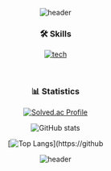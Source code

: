 <div align=center>

![header](https://capsule-render.vercel.app/api?type=waving&color=timeGradient&height=120&animation=fadeIn&section=header&text=&fontAlign=70)

### 🛠️ Skills

[![tech](https://skillicons.dev/icons?i=c,java,python,spring,mysql)](https://skillicons.dev)

<br/>

### 📊 Statistics

[![Solved.ac Profile](http://mazassumnida.wtf/api/v2/generate_badge?boj=ksy1118s)](https://solved.ac/ksy1118s/)

![GitHub stats](https://github-readme-stats.vercel.app/api?username=soyeon1806&show_icons=true&theme=radical)

[![Top Langs](https://github-readme-stats.vercel.app/api/top-langs/?username=soyeon1806)](https://github

![header](https://capsule-render.vercel.app/api?type=waving&color=timeGradient&height=120&animation=fadeIn&section=footer)
</div>
